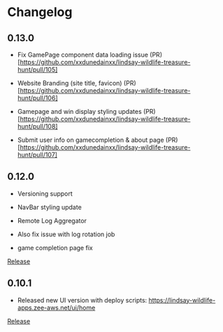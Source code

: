 # Changelog

## 0.13.0

* Fix GamePage component data loading issue (PR)[https://github.com/xxdunedainxx/lindsay-wildlife-treasure-hunt/pull/105]

* Website Branding (site title, favicon) (PR)[https://github.com/xxdunedainxx/lindsay-wildlife-treasure-hunt/pull/106]

* Gamepage and win display styling updates (PR)[https://github.com/xxdunedainxx/lindsay-wildlife-treasure-hunt/pull/108]

* Submit user info on gamecompletion & about page (PR)[https://github.com/xxdunedainxx/lindsay-wildlife-treasure-hunt/pull/107]

## 0.12.0

* Versioning support

* NavBar styling update

* Remote Log Aggregator

* Also fix issue with log 
rotation job

* game completion page fix

[Release](https://github.com/xxdunedainxx/lindsay-wildlife-treasure-hunt/releases/tag/MVP-0.12.0)

## 0.10.1

* Released new UI version with deploy scripts: https://lindsay-wildlife-apps.zee-aws.net/ui/home

[Release](https://github.com/xxdunedainxx/lindsay-wildlife-treasure-hunt/releases/tag/MVP)